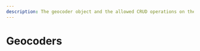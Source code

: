 ```yaml
---
description: The geocoder object and the allowed CRUD operations on the geocoders endpoint
---
```


# Geocoders

